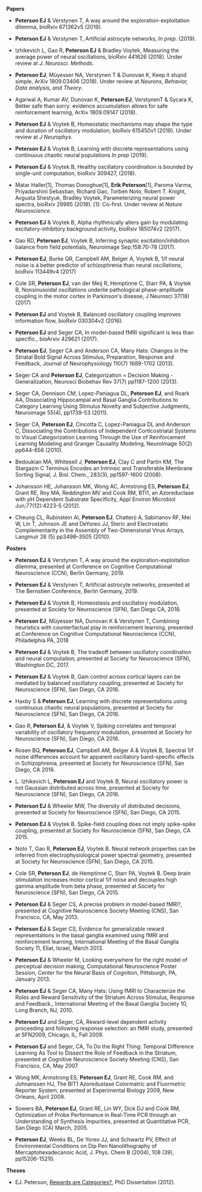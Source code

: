 **Papers**

- **Peterson EJ** & Verstynen T, A way around the exploration-exploitation dilemma, bioRxiv 671362v5 (2019). 

- **Peterson EJ** & Verstynen T, Artificial astrocyte networks, _In prep._ (2019).

- Izhikevich L, Gao R, **Peterson EJ** & Bradley Voytek, Measuring the average power of neural oscillations, bioRxiv 441626 (2018). Under review at _J. Neurosci. Methods_.

- **Peterson EJ**, Müyesser NA, Verstynen T & Dunovan K, Keep it stupid simple, ArXiv 1809.03406 (2018). Under review at _Neurons, Behavior, Data analysis, and Theory_.

- Agarwal A, Kumar AV, Dunovan K, **Peterson EJ**, VerstynenT & Sycara K, Better safe than sorry: evidence accumulation allows for safe reinforcement learning, ArXiv 1809.09147 (2018).

- **Peterson EJ** & Voytek B, Homeostatic mechanisms may shape the type and duration of oscillatory modulation, bioRxiv 615450v1 (2018). Under review at _J Neurophys_.

- **Peterson EJ** & Voytek B, Learning with discrete representations using continuous chaotic neural populations _In prep_ (2019). 

- **Peterson EJ** & Voytek B, Healthy oscillatory coordination is bounded by single-unit computation, bioRxiv 309427, (2018). 

- Matar Haller[1], Thomas Donoghue[1], **Erik Peterson**[1], Paroma Varma, Priyadarshini Sebastian, Richard Gao, Torben Noto, Robert T. Knight, Avgusta Shestyuk,  Bradley Voytek, Parameterizing neural power spectra, bioRxiv 29985 (2018). [1]: Co-first. Under review at _Nature Neuroscience_.

- **Peterson EJ** & Voytek B, Alpha rhythmically alters gain by modulating excitatory-inhibitory background activity, bioRxiv 185074v2 (2017). 

- Gao RD, **Peterson EJ**, Voytek B, Inferring synaptic excitation/inhibition balance from field potentials, Neuroimage Sep;158:70-78 (2017).

- **Peterson EJ**, Burke QR, Campbell AM, Belger A, Voytek B, 1/f neural noise is a better predictor of schizophrenia than neural oscillations, bioRxiv 113449v4 (2017)

- Cole SR, **Peterson EJ**, van der Meij R, Hemptinne C, Starr PA, & Voytek B, Nonsinusoidal oscillations underlie pathological phase-amplitude coupling in the motor cortex in Parkinson's disease, J Neurosci 37(18) (2017)

- **Peterson EJ** and Voytek B, Balanced oscillatory coupling improves information flow, bioRxiv 030304v2 (2016). 

- **Peterson EJ** and Seger CA, In model-based fMRI significant is less than specific., bioArxiv 429621 (2017).

- **Peterson EJ**, Seger CA and Anderson CA, Many Hats: Changes in the Striatal Bold Signal Across Stimulus, Preparation, Response and Feedback, Journal of Neurophysiology 110(7) 1689-1702 (2013).

- Seger CA and **Peterson EJ**, Categorization = Decision Making - Generalization, Neurosci Biobehav Rev 37(7) pp1187-1200 (2013).

- Seger CA, Dennison CM, Lopez-Paniagua DL, **Peterson EJ**, and Roark AA, Dissociating Hippocampal and Basal Ganglia Contributions to Category Learning Using Stimulus Novelty and Subjective Judgments, Neuroimage 55(4), pp1739-53 (2011).

- Seger CA, **Peterson EJ**, Cincotta C, Lopez-Paniagua DL and Anderson C, Dissociating the Contributions of Independent Corticostriatal Systems to Visual Categorization Learning Through the Use of Reinforcement Learning Modeling and Granger Causality Modeling, NeuroImage 50(2) pp644-656 (2010).

- Bedoukian MA, Whitesell J, **Peterson EJ**, Clay C and Partin KM, The Stargazin C Terminus Encodes an Intrinsic and Transferable Membrane Sorting Signal, J. Biol. Chem., 283(3), pp1597-1600 (2008).

- Johansson HE, Johansson MK, Wong AC, Armstrong ES, **Peterson EJ**, Grant RE, Roy MA, Reddington MV and Cook RM, BTI1, an Azoreductase with pH Dependent Substrate Specificity, Appl Environ Microbiol Jun;77(12):4223-5 (2012).

- Cheung CL, Rubinstein AI, **Peterson EJ**, Chatterji A, Sabirianov RF, Mei W, Lin T, Johnson JE and DeYoreo JJ, Steric and Electrostatic Complementarity in the Assembly of Two-Dimensional Virus Arrays, Langmuir 26 (5) pp3498–3505 (2010).


**Posters**

- **Peterson EJ** & Verstynen T, A way around the exploration-exploitation dilemma, presented at Conference on Cognitive Computational Neuroscience (CCN), Berlin Germany, 2019.

- **Peterson EJ** & Verstynen T, Artificial astrocyte networks, presented at The Bernstien Conference, Berlin Germany, 2019.

- **Peterson EJ** & Voytek B, Homeostasis and oscillatory modulation, presented at Society for Neuroscience (SFN), San Diego CA, 2018.

- **Peterson EJ**, Müyesser NA, Dunovan K & Verstynen T, Combining heuristics with counterfactual play in reinforcement learning, presented at Conference on Cognitive Computational Neuroscience (CCN), Philadelphia PA, 2018

- **Peterson EJ** & Voytek B, The tradeoff between oscillatory coordination and neural computation, presented at Society for Neuroscience (SFN), Washington DC, 2017.

- **Peterson EJ** & Voytek B, Gain control across cortical layers can be mediated by balanced oscillatory coupling, presented at Society for Neuroscience (SFN), San Diego, CA 2016.

- Haxby S & **Peterson EJ**, Learning with discrete representations using continuous chaotic neural populations, presented at Society for Neuroscience (SFN), San Diego, CA 2016.

- Gao R, **Peterson EJ**, & Voytek V, Spiking correlates and temporal variability of oscillatory frequency modulation, presented at Society for Neuroscience (SFN), San Diego, CA 2016.

- Rosen BQ, **Peterson EJ**, Campbell AM, Belger A & Voytek B, Spectral 1/f noise differences account for apparent oscillatory band-specific effects in Schizophrenia, presented at Society for Neuroscience (SFN), San Diego, CA 2016.

- L. Izhikevich L, **Peterson EJ** and Voytek B, Neural oscillatory power is not Gaussian distributed across time, presented at Society for Neuroscience (SFN), San Diego, CA 2016.

- **Peterson EJ** & Wheeler MW, The diversity of distributed decisions, presented at Society for Neuroscience (SFN), San Diego, CA 2015.

- **Peterson EJ** & Voytek B. Spike-field coupling does not imply spike-spike coupling, presented at Society for Neuroscience (SFN), San Diego, CA 2015.

- Noto T, Gao R, **Peterson EJ**, Voytek B. Neural network properties can be inferred from electrophysiological power spectral geometry, presented at Society for Neuroscience (SFN), San Diego, CA 2015.

- Cole SR, **Peterson EJ**, de Hemptinne C, Starr PA, Voytek B. Deep brain stimulation increases motor cortical 1/f noise and decouples high gamma amplitude from beta phase, presented at Society for Neuroscience (SFN), San Diego, CA 2015.

- **Peterson EJ** & Seger CS, A precise problem in model-based fMRI?, presented at Cognitive Neuroscience Society Meeting (CNS), San Francisco, CA, May 2013.

- **Peterson EJ** & Seger CS, Evidence for generalizable reward representations in the basal ganglia examined using fMRI and reinforcement learning, International Meeting of the Basal Ganglia Society 11, Eilat, Israel, March 2013.

- **Peterson EJ** & Wheeler M, Looking everywhere for the right model of perceptual decision making, Computational Neuroscience Poster Session, Center for the Neural Basis of Cognition, Pittsburgh, PA, January 2013.

- **Peterson EJ** & Seger CA, Many Hats: Using fMRI to Characterize the Roles and Reward Sensitivity of the Striatum Across Stimulus, Response and Feedback., International Meeting of the Basal Ganglia Society 10, Long Branch, NJ, 2010.

- **Peterson EJ** and Seger, CA, Reward-level dependent activity proceeding and following response selection: an fMRI study, presented at SFN2009, Chicago, IL, Fall 2009.

- **Peterson EJ** and Seger, CA, To Do the Right Thing: Temporal Difference Learning As Tool to Dissect the Role of Feedback in the Striatum, presented at Cognitive Neuroscience Society Meeting (CNS), San Francisco, CA, May 2007.

- Wong MK, Armstrong ES, **Peterson EJ**, Grant RE, Cook RM, and Johnanssen HJ, The BIT1 Azoredustase Colormatric and Fluormetric Reporter System, presented at Experimental Biology 2009, New Orleans, April 2009.

- Sowers BA, **Peterson EJ**, Grant RE, Lin WY, Dick DJ and Cook RM, Optimization of Probe Performance in Real-Time PCR through an Understanding of Synthesis Impurities, presented at Quantitative PCR, San Diego (CA) March, 2005.

- **Peterson EJ**, Weeks BL, De Yoreo JJ, and Schwartz PV, Effect of Environmental Conditions on Dip Pen Nanolithography of Mercaptohexadecanoic Acid, J. Phys. Chem B (2004), 108 (39), pp15206-15210.

**Theses**

-   EJ. Peterson, [Rewards are Categories?](https://github.com/parenthetical-e/dissertation), PhD Dissertation (2012).

